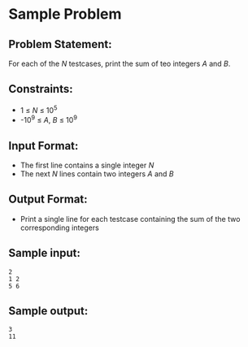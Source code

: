 # Sample Problem

## Problem Statement: <br>
For each of the _N_ testcases, print the sum of teo integers _A_ and _B_.

## Constraints: <br>
 - 1 &le; _N_ &le; 10<sup>5</sup>
 - -10<sup>9</sup> &le; _A_, _B_ &le; 10<sup>9</sup>

## Input Format: <br>
 - The first line contains a single integer _N_
 - The next _N_ lines contain two integers _A_ and _B_

## Output Format: <br>
 - Print a single line for each testcase containing the sum of the two corresponding integers

## Sample input: <br>
```
2
1 2
5 6
```

## Sample output: <br>
```
3
11
```
